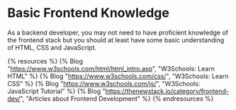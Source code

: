 # Basic Frontend Knowledge

As a backend developer, you may not need to have proficient knowledge of the frontend stack but you should at least have some basic understanding of HTML, CSS and JavaScript.

{% resources %}
  {% Blog "https://www.w3schools.com/html/html_intro.asp", "W3Schools: Learn HTML" %}
  {% Blog "https://www.w3schools.com/css/", "W3Schools: Learn CSS" %}
  {% Blog "https://www.w3schools.com/js/", "W3Schools: JavaScript Tutorial" %}
  {% Blog "https://thenewstack.io/category/frontend-dev/", "Articles about Frontend Development" %}
{% endresources %}
